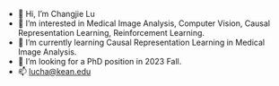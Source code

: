 - 👋 Hi, I’m Changjie Lu 
- 👀 I’m interested in Medical Image Analysis, Computer Vision, Causal Representation Learning, Reinforcement Learning.
- 🌱 I’m currently learning Causal Representation Learning in Medical Image Analysis.
- 💞️ I’m looking for a PhD position in 2023 Fall.
- 📫 lucha@kean.edu

<!---
LOUEY233/LOUEY233 is a ✨ special ✨ repository because its `README.md` (this file) appears on your GitHub profile.
You can click the Preview link to take a look at your changes.
--->
